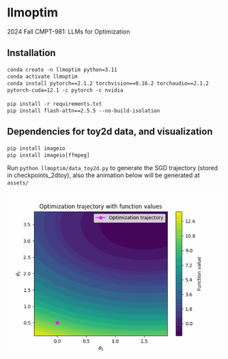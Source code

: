 # llmoptim
2024 Fall CMPT-981: LLMs for Optimization

## Installation
```
conda create -n llmoptim python=3.11
conda activate llmoptim
conda install pytorch==2.1.2 torchvision==0.16.2 torchaudio==2.1.2 pytorch-cuda=12.1 -c pytorch -c nvidia

pip install -r requirements.txt
pip install flash-attn==2.5.5 --no-build-isolation
```

## Dependencies for toy2d data, and visualization
```
pip install imageio
pip install imageio[ffmpeg]
```


Run `python llmoptim/data_toy2d.py` to generate the SGD trajectory (stored in checkpoints_2dtoy), also the animation below will be generated at `assets/`

![GIF animation](assets/toy2d_gt_output.gif)

